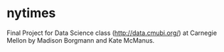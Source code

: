 # nytimes
Final Project for Data Science class (http://data.cmubi.org/) at Carnegie Mellon by Madison Borgmann and Kate McManus.
